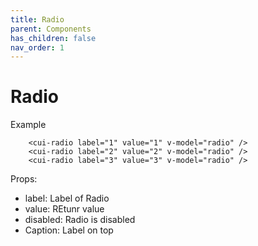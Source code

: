 ```yaml
---
title: Radio
parent: Components
has_children: false
nav_order: 1
---
```


# Radio

Example
```
    <cui-radio label="1" value="1" v-model="radio" />
    <cui-radio label="2" value="2" v-model="radio" />
    <cui-radio label="3" value="3" v-model="radio" />

```
Props:

- label: Label of Radio
- value: REtunr value
- disabled: Radio is disabled
- Caption: Label on top 

